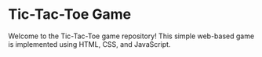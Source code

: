 # Tic-Tac-Toe Game
Welcome to the Tic-Tac-Toe game repository! This simple web-based game is implemented using HTML, CSS, and JavaScript.
